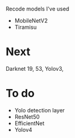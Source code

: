 Recode models I've used

+ MobileNetV2
+ Tiramisu

# Next 
Darknet 19, 53, Yolov3, 
# To do
 + Yolo detection layer
 + ResNet50
 + EfficientNet
 + Yolov4
